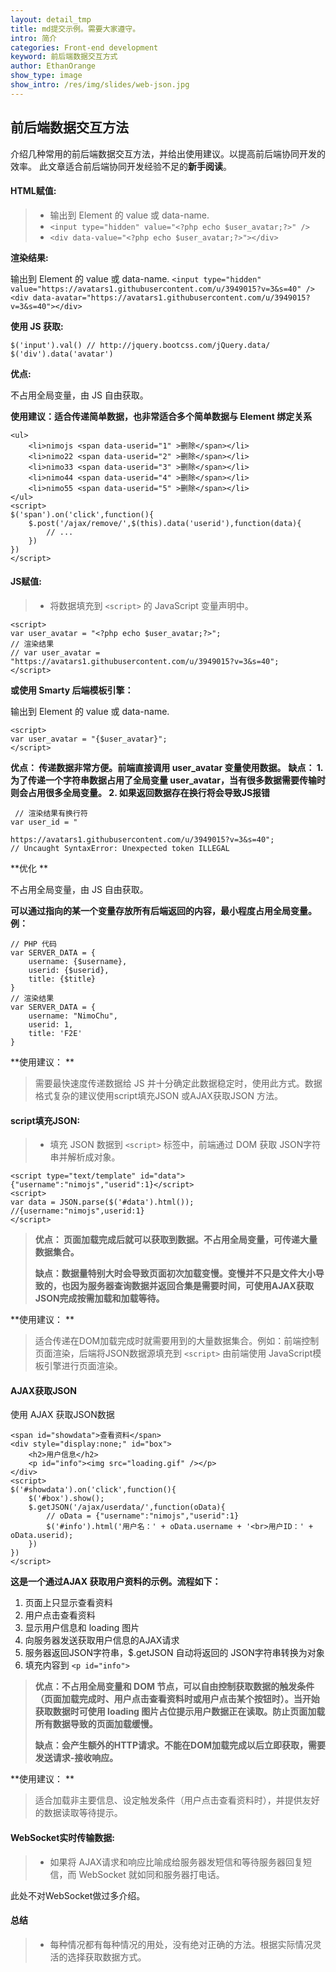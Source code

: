 ```yaml
---
layout: detail_tmp
title: md提交示例。需要大家遵守。
intro: 简介
categories: Front-end development
keyword: 前后端数据交互方式
author: EthanOrange
show_type: image
show_intro: /res/img/slides/web-json.jpg
---
```



前后端数据交互方法
-------------

介绍几种常用的前后端数据交互方法，并给出使用建议。以提高前后端协同开发的效率。 
此文章适合前后端协同开发经验不足的**新手阅读**。

#### <i class="icon-pencil"></i>HTML赋值:

> - 输出到 Element 的 value 或 data-name.
>- `<input type="hidden" value="<?php echo $user_avatar;?>" />`
>- `<div data-value="<?php echo $user_avatar;?>"></div>`

 **渲染结果:**

输出到 Element 的 value 或 data-name.
`<input type="hidden" value="https://avatars1.githubusercontent.com/u/3949015?v=3&s=40" />`
 `<div data-avatar="https://avatars1.githubusercontent.com/u/3949015?v=3&s=40"></div>`

 **使用 JS 获取:**

 `$('input').val() // http://jquery.bootcss.com/jQuery.data/`
 `$('div').data('avatar')`

 **优点:**

不占用全局变量，由 JS 自由获取。

 **使用建议：适合传递简单数据，也非常适合多个简单数据与 Element 绑定关系**

    <ul>
    	<li>nimojs <span data-userid="1" >删除</span></li>
    	<li>nimo22 <span data-userid="2" >删除</span></li>
    	<li>nimo33 <span data-userid="3" >删除</span></li>
    	<li>nimo44 <span data-userid="4" >删除</span></li>
    	<li>nimo55 <span data-userid="5" >删除</span></li>
    </ul>
    <script>
    $('span').on('click',function(){
        $.post('/ajax/remove/',$(this).data('userid'),function(data){
            // ...
        })
    })
    </script>

#### <i class="icon-pencil"></i>JS赋值:

> - 将数据填充到 `<script>` 的 JavaScript 变量声明中。

    <script>
    var user_avatar = "<?php echo $user_avatar;?>";
    // 渲染结果
    // var user_avatar = "https://avatars1.githubusercontent.com/u/3949015?v=3&s=40";
    </script>

 **或使用 Smarty 后端模板引擎：**

输出到 Element 的 value 或 data-name.

    <script>
    var user_avatar = "{$user_avatar}";
    </script>

 **优点： 传递数据非常方便。前端直接调用 user_avatar 变量使用数据。**
 **缺点： 1. 为了传递一个字符串数据占用了全局变量 user_avatar，当有很多数据需要传输时则会占用很多全局变量。 2. 如果返回数据存在换行将会导致JS报错**
 

     // 渲染结果有换行符
    var user_id = "
    
    https://avatars1.githubusercontent.com/u/3949015?v=3&s=40";
    // Uncaught SyntaxError: Unexpected token ILLEGAL

 **优化 **

不占用全局变量，由 JS 自由获取。

 **可以通过指向的某一个变量存放所有后端返回的内容，最小程度占用全局变量。例：**

    // PHP 代码
    var SERVER_DATA = {
        username: {$username},
        userid: {$userid},
        title: {$title}
    }
    // 渲染结果
    var SERVER_DATA = {
        username: "NimoChu",
        userid: 1,
        title: 'F2E'
    }
 **使用建议： **
>需要最快速度传递数据给 JS 并十分确定此数据稳定时，使用此方式。数据格式复杂的建议使用script填充JSON 或AJAX获取JSON 方法。

#### <i class="icon-pencil"></i>script填充JSON:

> - 填充 JSON 数据到 `<script>` 标签中，前端通过 DOM 获取 JSON字符串并解析成对象。

    <script type="text/template" id="data">{"username":"nimojs","userid":1}</script>
    <script>
    var data = JSON.parse($('#data').html());
    //{username:"nimojs",userid:1}
    </script>


> **优点： 页面加载完成后就可以获取到数据。不占用全局变量，可传递大量数据集合。**
> 
 >**缺点：数据量特别大时会导致页面初次加载变慢。变慢并不只是文件大小导致的，也因为服务器查询数据并返回合集是需要时间，可使用AJAX获取JSON完成按需加载和加载等待。** 
 

 **使用建议： **
>适合传递在DOM加载完成时就需要用到的大量数据集合。例如：前端控制页面渲染，后端将JSON数据源填充到 `<script>` 由前端使用 JavaScript模板引擎进行页面渲染。

#### <i class="icon-pencil"></i>AJAX获取JSON

使用 AJAX 获取JSON数据

    <span id="showdata">查看资料</span>
    <div style="display:none;" id="box">
        <h2>用户信息</h2>
        <p id="info"><img src="loading.gif" /></p>
    </div>
    <script>
    $('#showdata').on('click',function(){
	    $('#box').show();
	    $.getJSON('/ajax/userdata/',function(oData){
	        // oData = {"username":"nimojs","userid":1}
	        $('#info').html('用户名：' + oData.username + '<br>用户ID：' + oData.userid);
	    })
    })
	</script>

**这是一个通过AJAX 获取用户资料的示例。流程如下：**

 1. 页面上只显示查看资料
 2. 用户点击查看资料
 3. 显示用户信息和 loading 图片
 4. 向服务器发送获取用户信息的AJAX请求
 5. 服务器返回JSON字符串，$.getJSON 自动将返回的 JSON字符串转换为对象
 6. 填充内容到 `<p id="info">`

> **优点：不占用全局变量和 DOM 节点，可以自由控制获取数据的触发条件（页面加载完成时、用户点击查看资料时或用户点击某个按钮时）。当开始获取数据时可使用 loading 图片占位提示用户数据正在读取。防止页面加载所有数据导致的页面加载缓慢。**
> 
 >**缺点：会产生额外的HTTP请求。不能在DOM加载完成以后立即获取，需要发送请求-接收响应。** 
 
  **使用建议： **
>适合加载非主要信息、设定触发条件（用户点击查看资料时），并提供友好的数据读取等待提示。
>

#### <i class="icon-pencil"></i>WebSocket实时传输数据:

> - 如果将 AJAX请求和响应比喻成给服务器发短信和等待服务器回复短信，而 WebSocket 就如同和服务器打电话。

此处不对WebSocket做过多介绍。


#### <i class="icon-pencil"></i>总结

> - 每种情况都有每种情况的用处，没有绝对正确的方法。根据实际情况灵活的选择获取数据方式。
